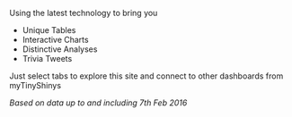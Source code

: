 

Using the latest technology to bring you

  * Unique Tables
  * Interactive Charts
  * Distinctive Analyses
  * Trivia Tweets
  
Just select tabs to explore this
site and connect to other dashboards from myTinyShinys 

  
   *Based on data  up to and including 7th Feb 2016*
  





